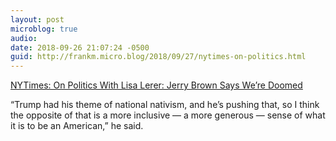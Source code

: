 ```yaml
---
layout: post
microblog: true
audio: 
date: 2018-09-26 21:07:24 -0500
guid: http://frankm.micro.blog/2018/09/27/nytimes-on-politics.html
---
```

[NYTimes: On Politics With Lisa Lerer: Jerry Brown Says We’re Doomed](https://www.nytimes.com/2018/09/25/us/politics/on-politics-jerry-brown-democrats.html?smprod=nytcore-ipad&smid=nytcore-ipad-share)

“Trump had his theme of national nativism, and he’s pushing that, so I think the opposite of that is a more inclusive — a more generous — sense of what it is to be an American,” he said.
